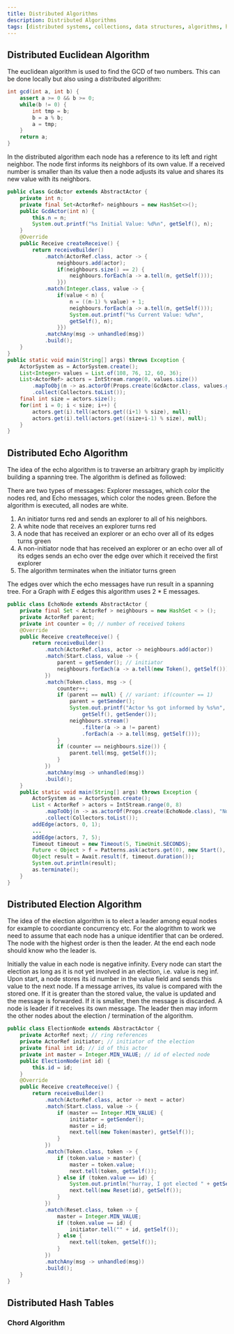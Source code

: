 ```yaml
---
title: Distributed Algorithms
description: Distributed Algorithms
tags: [distributed systems, collections, data structures, algorithms, hashing, hash tables]
---
```


## Distributed Euclidean Algorithm

The euclidean algorithm is used to find the GCD of two numbers. This can be done locally but also using a distributed algorithm:

```java
int gcd(int a, int b) {
    assert a >= 0 && b >= 0;
    while(b != 0) {
        int tmp = b;
        b = a % b;
        a = tmp;
    }
    return a;
}
```

In the distributed algorithm each node has a reference to its left and right neighbor. The node first informs its neighbors of its own value. If a received number is smaller than its value then a node adjusts its value and shares its new value with its neighbors.

```java
public class GcdActor extends AbstractActor {
    private int n;
    private final Set<ActorRef> neighbours = new HashSet<>();
    public GcdActor(int n) { 
        this.n = n;
        System.out.printf("%s Initial Value: %d%n", getSelf(), n);
    }
    @Override
    public Receive createReceive() {
        return receiveBuilder()
            .match(ActorRef.class, actor -> {
                neighbours.add(actor);
                if(neighbours.size() == 2) {
                    neighbours.forEach(a -> a.tell(n, getSelf()));
                }})
            .match(Integer.class, value -> {
                if(value < n) {
                    n = ((n-1) % value) + 1;
                    neighbours.forEach(a -> a.tell(n, getSelf()));
                    System.out.printf("%s Current Value: %d%n",
                    getSelf(), n);
                }})
            .matchAny(msg -> unhandled(msg))
            .build();
    }       
}
public static void main(String[] args) throws Exception {
    ActorSystem as = ActorSystem.create();
    List<Integer> values = List.of(108, 76, 12, 60, 36);
    List<ActorRef> actors = IntStream.range(0, values.size())
        .mapToObj(n -> as.actorOf(Props.create(GcdActor.class, values.get(n)), "GCD"+n))
        .collect(Collectors.toList());
    final int size = actors.size();
    for(int i = 0; i < size; i++) {
        actors.get(i).tell(actors.get((i+1) % size), null);
        actors.get(i).tell(actors.get((size+i-1) % size), null);
    }
}
```

## Distributed Echo Algorithm

The idea of the echo algorithm is to traverse an arbitrary graph by implicitly building a spanning tree. The algorithm is defined as followed:

There are two types of messages: Explorer messages, which color the nodes red, and Echo messages, which color the nodes green. Before the algorithm is executed, all nodes are white.

1. An initiator turns red and sends an explorer to all of his neighbors.
2. A white node that receives an explorer turns red
3. A node that has received an explorer or an echo over all of its edges turns green
4. A non-initiator node that has received an explorer or an echo over all of its edges sends an echo over the edge over which it received the first explorer
5. The algorithm terminates when the initiator turns green

The edges over which the echo messages have run result in a spanning tree. For a Graph with $E$ edges this algorithm uses 2 * E messages.

```java
public class EchoNode extends AbstractActor {
    private final Set < ActorRef > neighbours = new HashSet < > ();
    private ActorRef parent;
    private int counter = 0; // number of received tokens
    @Override
    public Receive createReceive() {
        return receiveBuilder()
            .match(ActorRef.class, actor -> neighbours.add(actor))
            .match(Start.class, value -> {
                parent = getSender(); // initiator
                neighbours.forEach(a -> a.tell(new Token(), getSelf()));
            })
            .match(Token.class, msg -> {
                counter++;
                if (parent == null) { // variant: if(counter == 1)
                    parent = getSender();
                    System.out.printf("Actor %s got informed by %s%n",
                        getSelf(), getSender());
                    neighbours.stream()
                        .filter(a -> a != parent)
                        .forEach(a -> a.tell(msg, getSelf()));
                }
                if (counter == neighbours.size()) {
                    parent.tell(msg, getSelf());
                }
            })
            .matchAny(msg -> unhandled(msg))
            .build();
    }
    public static void main(String[] args) throws Exception {
        ActorSystem as = ActorSystem.create();
        List < ActorRef > actors = IntStream.range(0, 8)
            .mapToObj(n -> as.actorOf(Props.create(EchoNode.class), "Node" + n))
            .collect(Collectors.toList());
        addEdge(actors, 0, 1);
        ...
        addEdge(actors, 7, 5);
        Timeout timeout = new Timeout(5, TimeUnit.SECONDS);
        Future < Object > f = Patterns.ask(actors.get(0), new Start(), timeout);
        Object result = Await.result(f, timeout.duration());
        System.out.println(result);
        as.terminate();
    }
}
```

## Distributed Election Algorithm

The idea of the election algorithm is to elect a leader among equal nodes for example to coordiante concurrency etc. For the alogrithm to work we need to assume that each node has a unique identifier that can be ordered. The node with the highest order is then the leader. At the end each node should know who the leader is.

Initially the value in each node is negative infinity.
Every node can start the election as long as it is not yet involved in an election, i.e. value is neg inf.
Upon start, a node stores its id number in the value field and sends this value to the next node.
If a message arrives, its value is compared with the stored one. If it is greater than the stored value, the value is updated and the message is
forwarded. If it is smaller, then the message is discarded.
A node is leader if it receives its own message. The leader then may inform the other nodes about the election / termination of
the algorithm.

```java
public class ElectionNode extends AbstractActor {
    private ActorRef next; // ring references
    private ActorRef initiator; // initiator of the election
    private final int id; // id of this actor
    private int master = Integer.MIN_VALUE; // id of elected node
    public ElectionNode(int id) {
        this.id = id;
    }
    @Override
    public Receive createReceive() {
        return receiveBuilder()
            .match(ActorRef.class, actor -> next = actor)
            .match(Start.class, value -> {
                if (master == Integer.MIN_VALUE) {
                    initiator = getSender();
                    master = id;
                    next.tell(new Token(master), getSelf());
                }
            })
            .match(Token.class, token -> {
                if (token.value > master) {
                    master = token.value;
                    next.tell(token, getSelf());
                } else if (token.value == id) {
                    System.out.println("hurray, I got elected " + getSelf());
                    next.tell(new Reset(id), getSelf());
                }
            })
            .match(Reset.class, token -> {
                master = Integer.MIN_VALUE;
                if (token.value == id) {
                    initiator.tell("" + id, getSelf());
                } else {
                    next.tell(token, getSelf());
                }
            })
            .matchAny(msg -> unhandled(msg))
            .build();
    }
}
```

## Distributed Hash Tables

### Chord Algorithm
